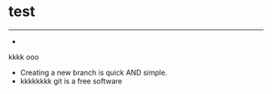  # test
 ---
 -
 kkkk
 ooo
- Creating a new branch is quick AND simple.
- kkkkkkkk
git is a free software
